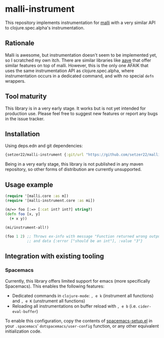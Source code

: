 # malli-instrument

This repository implements instrumentation for [malli](https://github.com/metosin/malli/) with a very similar API to clojure.spec.alpha's instrumentation.

## Rationale

Malli is awesome, but instrumentation doesn't seem to be implemented yet, so I scratched my own itch. There are similar libraries like [aave](https://github.com/teknql/aave) that offer similar features on top of malli. However, this is the only one AFAIK that uses the same instrumentation API as clojure.spec.alpha, where instrumentation occurs in a dedicated command, and with no special `defn` wrappers.

## Tool maturity

This library is in a very early stage. It works but is not yet intended for production use. Please feel free to suggest new features or report any bugs in the issue tracker. 

## Installation

Using deps.edn and git dependencies:

```clj
{setzer22/malli-instrument {:git/url "https://github.com/setzer22/malli-instrument.git" :sha "0df6ae2d62ddf4d20aa69f21925a1a4651a35690"}}
```
Being in a very early stage, this library is not published in any maven repository, so other forms of distribution are currently unsupported.

## Usage example

```clojure
(require '[malli.core :as m])
(require '[malli-instrument.core :as mi])

(m/=> foo [:=> [:cat int? int?] string?)
(defn foo [x, y]
  (+ x y))
  
(mi/instrument-all!)

(foo 1 2) ;; Throws ex-info with message "Function returned wrong output"
          ;; and data {:error ["should be an int"], :value "3"}
```

 ## Integration with existing tooling
 
 ### Spacemacs
 Currently, this library offers limited support for emacs (more specifically Spacemacs).
 This enables the following features:
 - Dedicated commands in `clojure-mode`: `, e k` (instrument all functions) and `, e K` (unstrument all functions)
 - Reloading all instrumentations on buffer reload with `, e b` (i.e. `cider-eval-buffer`)
 
 To enable this configuration, copy the contents of [spacemacs-setup.el](spacemacs-setup.el) in your `.spacemacs`' `dotspacemacs/user-config` function, or any other equivalent initialization code.
 
 
